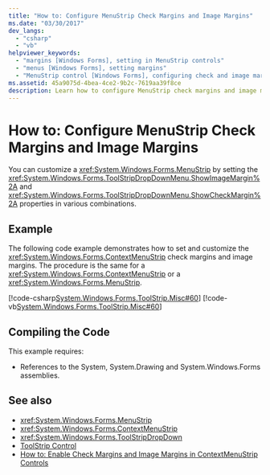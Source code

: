 ```yaml
---
title: "How to: Configure MenuStrip Check Margins and Image Margins"
ms.date: "03/30/2017"
dev_langs: 
  - "csharp"
  - "vb"
helpviewer_keywords: 
  - "margins [Windows Forms], setting in MenuStrip controls"
  - "menus [Windows Forms], setting margins"
  - "MenuStrip control [Windows Forms], configuring check and image margins"
ms.assetid: 45a9075d-4bea-4ce2-9b2c-7619aa39f8ce
description: Learn how to configure MenuStrip check margins and image margins by setting the ShowImageMargin and ShowCheckMargin properties.
---
```

# How to: Configure MenuStrip Check Margins and Image Margins

You can customize a <xref:System.Windows.Forms.MenuStrip> by setting the <xref:System.Windows.Forms.ToolStripDropDownMenu.ShowImageMargin%2A> and <xref:System.Windows.Forms.ToolStripDropDownMenu.ShowCheckMargin%2A> properties in various combinations.  
  
## Example  

 The following code example demonstrates how to set and customize the <xref:System.Windows.Forms.ContextMenuStrip> check margins and image margins. The procedure is the same for a <xref:System.Windows.Forms.ContextMenuStrip> or a <xref:System.Windows.Forms.MenuStrip>.  
  
 [!code-csharp[System.Windows.Forms.ToolStrip.Misc#60](~/samples/snippets/csharp/VS_Snippets_Winforms/System.Windows.Forms.ToolStrip.Misc/CS/Program.cs#60)]
 [!code-vb[System.Windows.Forms.ToolStrip.Misc#60](~/samples/snippets/visualbasic/VS_Snippets_Winforms/System.Windows.Forms.ToolStrip.Misc/VB/Program.vb#60)]  
  
## Compiling the Code  

 This example requires:  
  
- References to the System, System.Drawing and System.Windows.Forms assemblies.  
  
## See also

- <xref:System.Windows.Forms.MenuStrip>
- <xref:System.Windows.Forms.ContextMenuStrip>
- <xref:System.Windows.Forms.ToolStripDropDown>
- [ToolStrip Control](toolstrip-control-windows-forms.md)
- [How to: Enable Check Margins and Image Margins in ContextMenuStrip Controls](how-to-enable-check-margins-and-image-margins-in-contextmenustrip-controls.md)
